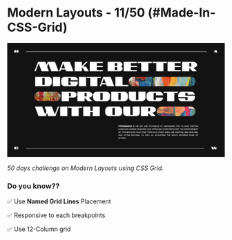 # Modern Layouts - 11/50 (#Made-In-CSS-Grid)

![Screenshot](./assets/images/layout-11-screenshot.png)

_50 days challenge on Modern Layouts using CSS Grid._

### Do you know??

✅ Use **Named Grid Lines** Placement

✅ Responsive to each breakpoints

✅ Use 12-Column grid
